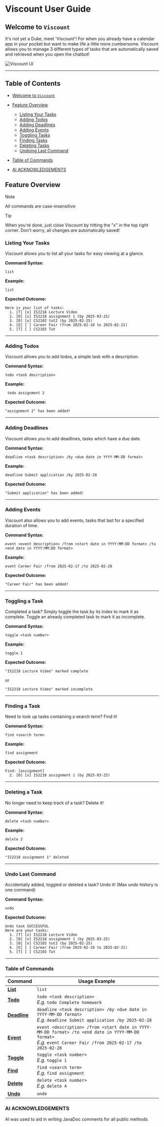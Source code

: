 # Viscount User Guide

## Welcome to `Viscount`

It's not yet a Duke, meet 'Viscount'! For when you already have a calendar app in your pocket but want to make life a little more cumbersome. Viscount allows you to manage 3 different types of tasks that are automatically saved and retrieved when you open the chatbot!

<img src="./Ui.png" alt="Viscount UI">

---

## Table of Contents

- [Welcome to `Viscount`](#welcome-to-viscount)
- [Feature Overview](#feature-overview)
  - [Listing Your Tasks](#listing-your-tasks)
  - [Adding Todos](#adding-todos)
  - [Adding Deadlines](#adding-deadlines)
  - [Adding Events](#adding-events)
  - [Toggling Tasks](#toggling-a-task)
  - [Finding Tasks](#finding-a-task)
  - [Deleting Tasks](#deleting-a-task)
  - [Undoing Last Command](#undo-last-command)
      
- [Table of Commands](#table-of-commands)
- [AI ACKNOWLEDGEMENTS](#ai-acknowledgements)

## Feature Overview
> [!NOTE]  
> All commands are case-insensitive

> [!TIP]
> When you're done, just close Viscount by hitting the "x" in the top right corner. Don't worry, all changes are automatically saved!

### Listing Your Tasks
Viscount allows you to list all your tasks for easy viewing at a glance.

**Command Syntax:**
```
list
```

**Example:**
```
list
```

**Expected Outcome:**
```
Here is your list of tasks: 
  1. [T] [x] IS2218 Lecture Video
  2. [D] [x] IS2218 assignment 1 (by 2025-03-25)
  3. [D] [x] CS2103 tut2 (by 2025-02-25)
  4. [E] [ ] Career Fair (from 2025-02-10 to 2025-02-21)
  5. [T] [ ] CS2103 Tut
```

---

### Adding Todos
Viscount allows you to add todos, a simple task with a description.

**Command Syntax:**
```
todo <task description>
```

**Example:**
```
 todo assignment 2
```

**Expected Outcome:**
```
"assignment 2" has been added!
```

---

### Adding Deadlines
Viscount allows you to add deadlines, tasks which have a due date.

**Command Syntax:**
```
deadline <task description> /by <due date in YYYY-MM-DD format>
```

**Example:**
```
deadline Submit application /by 2025-02-28
```

**Expected Outcome:**
```
"Submit application" has been added!
```

---

### Adding Events
Viscount also allows you to add events, tasks that last for a specified duration of time. 

**Command Syntax:**
```
event <event description> /from <start date in YYYY:MM:DD format> /to <end date in YYYY:MM:DD format>
```

**Example:**
```
event Career Fair /from 2025-02-17 /to 2025-02-28
```

**Expected Outcome:**
```
"Career Fair" has been added!
```

---

### Toggling a Task
Completed a task? Simply toggle the task by its index to mark it as complete. Toggle an already completed task to mark it as incomplete.

**Command Syntax:**
```
toggle <task number>
```

**Example:**
```
toggle 1
```

**Expected Outcome:**
```
"IS2218 Lecture Video" marked complete
```
or
```
"IS2218 Lecture Video" marked incomplete
```
---

### Finding a Task
Need to look up tasks containing a search term? Find it!

**Command Syntax:**
```
find <search term>
```

**Example:**
```
find assignment
```

**Expected Outcome:**
```
Find: [assignment]
  2. [D] [x] IS2218 assignment 1 (by 2025-03-25)
```

---

### Deleting a Task
No longer need to keep track of a task? Delete it!

**Command Syntax:**
```
delete <task number>
```

**Example:**
```
delete 2
```

**Expected Outcome:**
```
"IS2218 assignment 1" deleted
```

---
### Undo Last Command
Accidentally added, toggled or deleted a task? Undo it! (Max undo history is one command)

**Command Syntax:**
```
undo
```

**Expected Outcome:**
```
Undo task SUCCESSFUL
Here are your tasks:
  1. [T] [x] IS2218 Lecture Video
  2. [D] [x] IS2218 assignment 1 (by 2025-03-25)
  3. [D] [x] CS2103 tut2 (by 2025-02-25)
  4. [E] [ ] Career Fair (from 2025-02-10 to 2025-02-21)
  5. [T] [ ] CS2103 Tut
```

---

### Table of Commands

| Command                           | Usage Example                                                                                                                                                     |
|-----------------------------------|-------------------------------------------------------------------------------------------------------------------------------------------------------------------|
| **[List](#listing-your-tasks)**   | `list`                                                                                                                                                            |
| **[Todo](#adding-todos)**         | `todo <task description>` <br> _E.g._ `todo Complete homework`                                                                                                    |
| **[Deadline](#adding-deadlines)** | `deadline <task description> /by <due date in YYYY-MM-DD format>` <br> _E.g._ `deadline Submit application /by 2025-02-28`                                        |
| **[Event](#adding-events)**       | `event <description> /from <start date in YYYY-MM-DD format> /to <end date in YYYY-MM-DD format>` <br> _E.g._ `event Career Fair /from 2025-02-17 /to 2025-02-28` |
| **[Toggle](#toggling-a-task)**    | `toggle <task number>` <br> _E.g._ `toggle 1`                                                                                                                     |      
| **[Find](#finding-a-task)**       | `find <search term>` <br> _E.g._ `find assignment`                                                                                                                |
| **[Delete](#deleting-a-task)**    | `delete <task number>` <br> _E.g._ `delete 4`                                                                                                                     |
| **[Undo](#undo-last-command)**    | `undo`                                                                                                                                                            |
### AI ACKNOWLEDGEMENTS
AI was used to aid in writing JavaDoc comments for all public methods.
